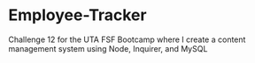 # Employee-Tracker
Challenge 12 for the UTA FSF Bootcamp where I create a content management system using Node, Inquirer, and MySQL
